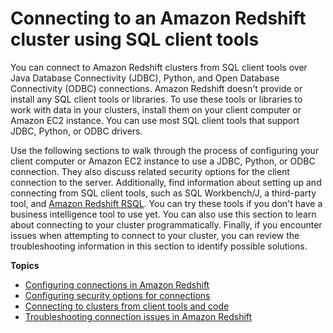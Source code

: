 # Connecting to an Amazon Redshift cluster using SQL client tools<a name="connecting-to-cluster"></a>

You can connect to Amazon Redshift clusters from SQL client tools over Java Database Connectivity \(JDBC\), Python, and Open Database Connectivity \(ODBC\) connections\. Amazon Redshift doesn't provide or install any SQL client tools or libraries\. To use these tools or libraries to work with data in your clusters, install them on your client computer or Amazon EC2 instance\. You can use most SQL client tools that support JDBC, Python, or ODBC drivers\. 

Use the following sections to walk through the process of configuring your client computer or Amazon EC2 instance to use a JDBC, Python, or ODBC connection\. They also discuss related security options for the client connection to the server\. Additionally, find information about setting up and connecting from SQL client tools, such as SQL Workbench/J, a third\-party tool, and [Amazon Redshift RSQL](https://docs.aws.amazon.com/redshift/latest/mgmt/rsql-query-tool.html)\. You can try these tools if you don't have a business intelligence tool to use yet\. You can also use this section to learn about connecting to your cluster programmatically\. Finally, if you encounter issues when attempting to connect to your cluster, you can review the troubleshooting information in this section to identify possible solutions\. 

**Topics**
+ [Configuring connections in Amazon Redshift](configuring-connections.md)
+ [Configuring security options for connections](connecting-ssl-support.md)
+ [Connecting to clusters from client tools and code](connecting-via-client-tools.md)
+ [Troubleshooting connection issues in Amazon Redshift](troubleshooting-connections.md)
